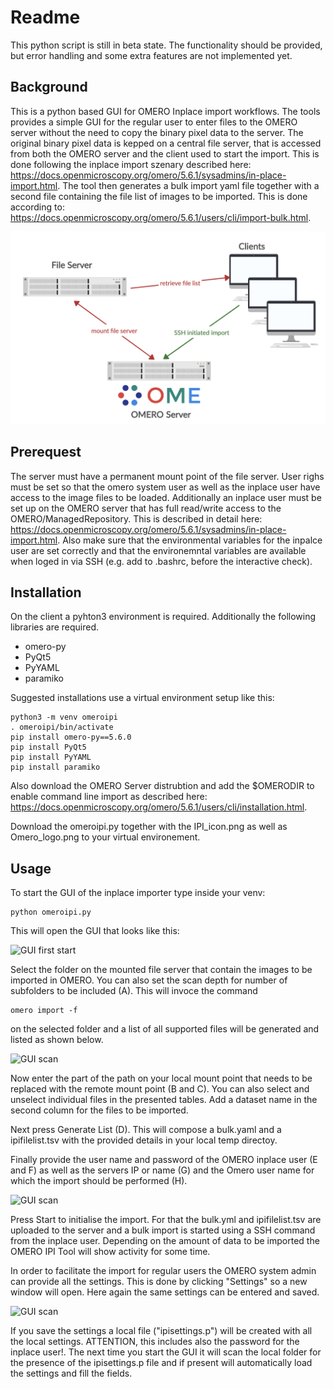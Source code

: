 # Readme
This python script is still in beta state. The functionality should be provided, but error handling and some extra features are not implemented yet.

## Background
This is a python based GUI for OMERO Inplace import workflows. The tools provides a simple GUI for the regular user to enter files to the OMERO server without the need to copy the binary pixel data to the server. The original binary pixel data is kepped on a central file server, that is accessed from both the OMERO server and the client used to start the import. This is done following the inplace import szenary described here: https://docs.openmicroscopy.org/omero/5.6.1/sysadmins/in-place-import.html. The tool then generates a bulk import yaml file together with a second file containing the file list of images to be imported. This is done according to: https://docs.openmicroscopy.org/omero/5.6.1/users/cli/import-bulk.html.

![Network Map](network_plan.png)

## Prerequest
The server must have a permanent mount point of the file server. User righs must be set so that the omero system user as well as the inplace user have access to the image files to be loaded. Additionally an inplace user must be set up on the OMERO server that has full read/write access to the OMERO/ManagedRepository. This is described in detail here: https://docs.openmicroscopy.org/omero/5.6.1/sysadmins/in-place-import.html. 
Also make sure that the environmental variables for the inpalce user are set correctly and that the environemntal variables are available when loged in via SSH (e.g. add to .bashrc, before the interactive check).

## Installation
On the client a pyhton3 environment is required. Additionally the following libraries are required.

* omero-py
* PyQt5
* PyYAML
* paramiko

Suggested installations use a virtual environment setup like this:

```
python3 -m venv omeroipi
. omeroipi/bin/activate
pip install omero-py==5.6.0
pip install PyQt5
pip install PyYAML
pip install paramiko
```
Also download the OMERO Server distrubtion and add the $OMERODIR to enable command line import as described here: https://docs.openmicroscopy.org/omero/5.6.1/users/cli/installation.html.

Download the omeroipi.py together with the IPI_icon.png as well as Omero_logo.png to your virtual environement.

## Usage
To start the GUI of the inplace importer type inside your venv:

```
python omeroipi.py
```
This will open the GUI that looks like this:

![GUI first start](GUI01.png)

Select the folder on the mounted file server that contain the images to be imported in OMERO. You can also set the scan depth for number of subfolders to be included (A).
This will invoce the command 
```
omero import -f
```
on the selected folder and a list of all supported files will be generated and listed as shown below.

![GUI scan](GUI02.png)

Now enter the part of the path on your local mount point that needs to be replaced with the remote mount point (B and C). You can also select and unselect individual files in the presented tables. Add a dataset name in the second column for the files to be imported.

Next press Generate List (D). This will compose a bulk.yaml and a ipifilelist.tsv with the provided details in your local temp directoy.

Finally provide the user name and password of the OMERO inplace user (E and F) as well as the servers IP or name (G) and the Omero user name for which the import should be performed (H).

![GUI scan](GUI03.png)

Press Start to initialise the import. For that the bulk.yml and ipifilelist.tsv are uploaded to the server and a bulk import is started using a SSH command from the inplace user. Depending on the amount of data to be imported the OMERO IPI Tool will show activity for some time.

In order to facilitate the import for regular users the OMERO system admin can provide all the settings. This is done by clicking "Settings" so a new window will open. Here again the same settings can be entered and saved.

![GUI scan](GUI04.png)

If you save the settings a local file ("ipisettings.p") will be created with all the local settings. ATTENTION, this includes also the password for the inplace user!. The next time you start the GUI it will scan the local folder for the presence of the ipisettings.p file and if present will automatically load the settings and fill the fields.

